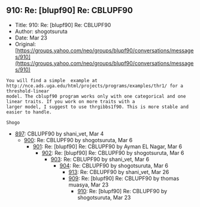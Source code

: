 ## 910: Re: [blupf90] Re: CBLUPF90

- Title: 910: Re: [blupf90] Re: CBLUPF90
- Author: shogotsuruta
- Date: Mar 23
- Original: [https://groups.yahoo.com/neo/groups/blupf90/conversations/messages/910](https://groups.yahoo.com/neo/groups/blupf90/conversations/messages/910)

```
You will find a simple	example at http://nce.ads.uga.edu/html/projects/programs/examples/thr1/ for a threshold-linear
model. The cblupf90 program works only with one categorical and one linear traits. If you work on more traits with a
larger model, I suggest to use thrgibbs1f90. This is more stable and easier to handle.

Shogo
```

- [897](0897.md): CBLUPF90 by shani_vet, Mar 4
    - [900](0900.md): Re: CBLUPF90 by shogotsuruta, Mar 6
        - [901](0901.md): Re: [blupf90] Re: CBLUPF90 by Ayman EL Nagar, Mar 6
            - [902](0902.md): Re: [blupf90] Re: CBLUPF90 by shogotsuruta, Mar 6
                - [903](0903.md): Re: CBLUPF90 by shani_vet, Mar 6
                    - [904](0904.md): Re: CBLUPF90 by shogotsuruta, Mar 6
                        - [913](0913.md): Re: CBLUPF90 by shani_vet, Mar 26
                        - [909](0909.md): Re: [blupf90] Re: CBLUPF90 by thomas muasya, Mar 23
                            - [910](0910.md): Re: [blupf90] Re: CBLUPF90 by shogotsuruta, Mar 23
